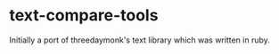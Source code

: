 text-compare-tools
==================

Initially a port of threedaymonk's text library which was written in ruby.